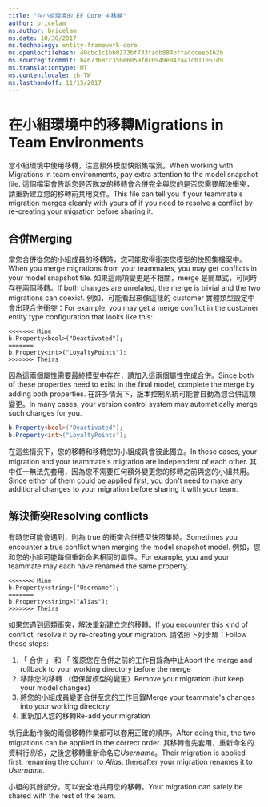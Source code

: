 ```yaml
---
title: "在小組環境的 EF Core 中移轉"
author: bricelam
ms.author: bricelam
ms.date: 10/30/2017
ms.technology: entity-framework-core
ms.openlocfilehash: 40cbc1c1bb0273bf733fadb884bffadcceeb162b
ms.sourcegitcommit: b467368cc350e6059fdc0949e042a41cb11e61d9
ms.translationtype: MT
ms.contentlocale: zh-TW
ms.lasthandoff: 11/15/2017
---
```

<a name="migrations-in-team-environments"></a><span data-ttu-id="f415e-102">在小組環境中的移轉</span><span class="sxs-lookup"><span data-stu-id="f415e-102">Migrations in Team Environments</span></span>
===============================
<span data-ttu-id="f415e-103">當小組環境中使用移轉，注意額外模型快照集檔案。</span><span class="sxs-lookup"><span data-stu-id="f415e-103">When working with Migrations in team environments, pay extra attention to the model snapshot file.</span></span> <span data-ttu-id="f415e-104">這個檔案會告訴您是否隊友的移轉會合併完全與您的是否您需要解決衝突，請重新建立您的移轉前共用文件。</span><span class="sxs-lookup"><span data-stu-id="f415e-104">This file can tell you if your teammate's migration merges cleanly with yours of if you need to resolve a conflict by re-creating your migration before sharing it.</span></span>

<a name="merging"></a><span data-ttu-id="f415e-105">合併</span><span class="sxs-lookup"><span data-stu-id="f415e-105">Merging</span></span>
-------
<span data-ttu-id="f415e-106">當您合併從您的小組成員的移轉時，您可能取得衝突您模型的快照集檔案中。</span><span class="sxs-lookup"><span data-stu-id="f415e-106">When you merge migrations from your teammates, you may get conflicts in your model snapshot file.</span></span> <span data-ttu-id="f415e-107">如果這兩項變更是不相關，merge 是簡單式，可同時存在兩個移轉。</span><span class="sxs-lookup"><span data-stu-id="f415e-107">If both changes are unrelated, the merge is trivial and the two migrations can coexist.</span></span> <span data-ttu-id="f415e-108">例如，可能看起來像這樣的 customer 實體類型設定中會出現合併衝突：</span><span class="sxs-lookup"><span data-stu-id="f415e-108">For example, you may get a merge conflict in the customer entity type configuration that looks like this:</span></span>

    <<<<<<< Mine
    b.Property<bool>("Deactivated");
    =======
    b.Property<int>("LoyaltyPoints");
    >>>>>>> Theirs

<span data-ttu-id="f415e-109">因為這兩個屬性需要最終模型中存在，請加入這兩個屬性完成合併。</span><span class="sxs-lookup"><span data-stu-id="f415e-109">Since both of these properties need to exist in the final model, complete the merge by adding both properties.</span></span> <span data-ttu-id="f415e-110">在許多情況下，版本控制系統可能會自動為您合併這類變更。</span><span class="sxs-lookup"><span data-stu-id="f415e-110">In many cases, your version control system may automatically merge such changes for you.</span></span>

``` csharp
b.Property<bool>("Deactivated");
b.Property<int>("LoyaltyPoints");
```

<span data-ttu-id="f415e-111">在這些情況下，您的移轉和移轉您的小組成員會彼此獨立。</span><span class="sxs-lookup"><span data-stu-id="f415e-111">In these cases, your migration and your teammate's migration are independent of each other.</span></span> <span data-ttu-id="f415e-112">其中任一無法先套用，因為您不需要任何額外變更您的移轉之前與您的小組共用。</span><span class="sxs-lookup"><span data-stu-id="f415e-112">Since either of them could be applied first, you don't need to make any additional changes to your migration before sharing it with your team.</span></span>

<a name="resolving-conflicts"></a><span data-ttu-id="f415e-113">解決衝突</span><span class="sxs-lookup"><span data-stu-id="f415e-113">Resolving conflicts</span></span>
-------------------
<span data-ttu-id="f415e-114">有時您可能會遇到，則為 true 的衝突合併模型快照集時。</span><span class="sxs-lookup"><span data-stu-id="f415e-114">Sometimes you encounter a true conflict when merging the model snapshot model.</span></span> <span data-ttu-id="f415e-115">例如，您和您的小組可能每個重新命名相同的屬性。</span><span class="sxs-lookup"><span data-stu-id="f415e-115">For example, you and your teammate may each have renamed the same property.</span></span>

    <<<<<<< Mine
    b.Property<string>("Username");
    =======
    b.Property<string>("Alias");
    >>>>>>> Theirs

<span data-ttu-id="f415e-116">如果您遇到這類衝突，解決重新建立您的移轉。</span><span class="sxs-lookup"><span data-stu-id="f415e-116">If you encounter this kind of conflict, resolve it by re-creating your migration.</span></span> <span data-ttu-id="f415e-117">請依照下列步驟：</span><span class="sxs-lookup"><span data-stu-id="f415e-117">Follow these steps:</span></span>

1. <span data-ttu-id="f415e-118">「 合併 」 和 「 復原您在合併之前的工作目錄為中止</span><span class="sxs-lookup"><span data-stu-id="f415e-118">Abort the merge and rollback to your working directory before the merge</span></span>
2. <span data-ttu-id="f415e-119">移除您的移轉 （但保留模型的變更）</span><span class="sxs-lookup"><span data-stu-id="f415e-119">Remove your migration (but keep your model changes)</span></span>
3. <span data-ttu-id="f415e-120">將您的小組成員變更合併至您的工作目錄</span><span class="sxs-lookup"><span data-stu-id="f415e-120">Merge your teammate's changes into your working directory</span></span>
4. <span data-ttu-id="f415e-121">重新加入您的移轉</span><span class="sxs-lookup"><span data-stu-id="f415e-121">Re-add your migration</span></span>

<span data-ttu-id="f415e-122">執行此動作後的兩個移轉作業都可以套用正確的順序。</span><span class="sxs-lookup"><span data-stu-id="f415e-122">After doing this, the two migrations can be applied in the correct order.</span></span> <span data-ttu-id="f415e-123">其移轉會先套用，重新命名的資料行*別名*，之後您移轉重新命名它*Username*。</span><span class="sxs-lookup"><span data-stu-id="f415e-123">Their migration is applied first, renaming the column to *Alias*, thereafter your migration renames it to *Username*.</span></span>

<span data-ttu-id="f415e-124">小組的其餘部分，可以安全地共用您的移轉。</span><span class="sxs-lookup"><span data-stu-id="f415e-124">Your migration can safely be shared with the rest of the team.</span></span>
